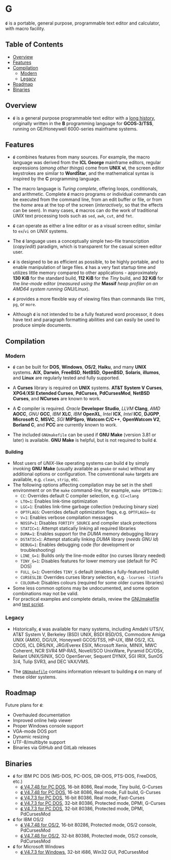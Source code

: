 # G

**_`G`_** is a portable, general purpose, programmable
text editor and calculator, with macro facility.

## Table of Contents

<!-- toc -->

- [Overview](#overview)
- [Features](#features)
- [Compilation](#compilation)
  - [Modern](#modern)
  - [Legacy](#legacy)
- [Roadmap](#roadmap)
- [Binaries](#binaries)

<!-- tocstop -->

## Overview

- **_`G`_** is a general purpose programmable text editor with a
  [long history](https://github.com/johnsonjh/g/blob/master/HISTORY.md),
  originally written in the **B** programming language for **GCOS‑3/TSS**,
  running on GE/Honeywell 6000-series mainframe systems.

## Features

- **_`G`_** combines features from many sources. For example, the macro
  language was derived from the **ICL** **George** mainframe editors,
  regular expressions (_among other things_) come from **UNIX** **vi**,
  the screen editor keystrokes are similar to **WordStar**, and the
  mathematical syntax is inspired by the **C** programming language.

- The macro language is _Turing complete_, offering loops, conditionals,
  and arithmetic. Complete **_`G`_** macro programs or individual commands
  can be executed from the command line, from an edit buffer or file, or
  from the _home_ area at the top of the screen (_interactively_, so that
  the effects can be seen). In many cases, **_`G`_** macros can do the work
  of traditional _UNIX_ text processing tools such as `sed`, `awk`, `cut`,
  and `fmt`.

- **_`G`_** can operate as either a line editor or as a visual screen
  editor, similar to `ex`/`vi` on _UNIX_ systems.

- The **_`G`_** language uses a conceptually simple two-file transcription
  (_copy_/_edit_) paradigm, which is transparent for the casual screen
  editor user.

- **_`G`_** is designed to be as efficient as possible, to be highly
  portable, and to enable manipulation of large files. **_`G`_** has a very
  fast startup time and utilizes little memory compared to other applications -
  approximately **130 KiB** for the standard build, **112 KiB** for the *Tiny*
  build, and **32 KiB** for the *line-mode* editor (*measured using the*
  **Massif** *heap profiler on an AMD64 system running GNU/Linux*).

- **_`G`_** provides a more flexible way of viewing files than commands
  like `TYPE`, `pg`, or `more`.

- Although **_`G`_** is not intended to be a fully featured word processor,
  it does have text and paragraph formatting abilities and can easily be
  used to produce simple documents.

## Compilation

### Modern

- **_`G`_** can be built for **DOS**, **Windows**, **OS/2**, **Haiku**, and
  many **UNIX** systems. **AIX**, **Darwin**, **FreeBSD**, **NetBSD**,
  **OpenBSD**, **Solaris**, **illumos**, and **Linux** are regularly tested
  and fully supported.

- A **Curses** library is required on **UNIX** systems. **AT&T System V**
  **Curses**, **XPG4**/**XSI** **Extended Curses**, **PdCurses**,
  **PdCursesMod**, **NetBSD** **Curses**, and **NCurses** are known to work.

- A **C** compiler is required. _Oracle_ **Developer Studio**, _LLVM_
  **Clang**, _AMD_ **AOCC**, _GNU_ **GCC**, _IBM_ **XLC**, _IBM_ **OpenXL**,
  _Intel_ **ICX**, _Intel_ **ICC**, **DJGPP**, **Microsoft C**, **MSVC**,
  _SGI_ **MIPSpro**, **Watcom C/C++**, **OpenWatcom V2**, **Borland C**, and
  **PCC** are currently known to work.

- The included `GNUmakefile` can be used if **GNU** **Make** (version 3.81
  or later) is available. **GNU** **Make** is helpful, but is not required
  to build **_`G`_**.

#### Building

- Most users of *UNIX*-like operating systems can build **_`G`_** by simply
  invoking **GNU** **Make** (usually available as `gmake` or `make`) without
  any additional options or configuration. The conventional `make` targets
  are available, e.g. `clean`, `strip`, etc.
- The following options affecting compilation may be set in the shell
  environment or on the `make` command-line, for example, `make OPTION=1`:
  * `CC`: Overrides default C compiler selection, e.g. `CC=clang`
  * `LTO=1`: Enables link-time optimization
  * `LGC=1`: Enables link-time garbage collection (reducing binary size)
  * `OPTFLAGS`: Overrides default optimization flags, e.g. `OPTFLAGS=-Oz`
  * `V=1`: Enables verbose compilation messages
  * `NOSSP=1`: Disables `FORTIFY_SOURCE` and compiler stack protections
  * `STATIC=1`: Attempt statically linking all required libraries
  * `DUMA=1`: Enables support for the *DUMA* memory debugging library
  * `DSTATIC=1`: Attempt statically linking *DUMA* library (*needs GNU ld*)
  * `DEBUG=1`: Enables debugging code (for development or troubleshooting)
  * `LINE_G=1`: Builds only the line-mode editor (no curses library needed)
  * `TINY_G=1`: Disables features for lower memory use (default for PC DOS)
  * `FULL_G=1`: Overrides `TINY_G` default (enables a fully-featured build)
  * `CURSESLIB`: Overrides curses library selection, e.g. `-lcurses -ltinfo`
  * `COLOUR=0`: Disables colours (required for some older curses libraries)
- Some less common options may be undocumented, and some option combinations
  may not be valid.
- For practical examples and complete details, review the
  [GNUmakefile](/src/GNUmakefile) and [test script](/test/build.sh).

### Legacy

- Historically, **_`G`_** was available for many systems, including Amdahl
  UTS/V, AT&T System V, Berkeley (BSD) UNIX, BSDI BSD/OS, Commodore Amiga
  UNIX (AMIX), DG/UX, Honeywell GCOS/TSS, HP‑UX, IBM OS/2, ICL CDOS, ICL
  DRS/NX, JRG/Everex ESIX, Microsoft Xenix, MINIX, MWC Coherent, NCR SVR4
  MP‑RAS, Novell/SCO UnixWare, Pyramid DC/OSx, Reliant UNIX/SINIX, SCO
  OpenServer, Sequent DYNIX, SGI IRIX, SunOS 3/4, Tulip SVR3, and DEC VAX/VMS.

- The [`GNUmakefile`](https://github.com/johnsonjh/g/blob/master/src/GNUmakefile)
  contains information relevant to building **_`G`_** on many of these older
  systems.

## Roadmap

Future plans for **_`G`_**:

- Overhauled documentation
- Improved online help viewer
- Proper Windows console support
- VGA-mode DOS port
- Dynamic resizing
- UTF-8/multibyte support
- Binaries via GitHub and GitLab releases

## Binaries

- **_`G`_** for IBM PC DOS (MS-DOS, PC-DOS, DR-DOS, PTS-DOS, FreeDOS, etc.)
  - [**_`G`_** V4.7.4β for PC DOS](https://github.com/johnsonjh/g/raw/master/bin/DOS/g474_x86.exe), 16-bit 8086, Real mode, Tiny build, G-Curses
  - [**_`G`_** V4.7.4β for PC DOS](https://github.com/johnsonjh/g/raw/master/bin/DOS/g474_2bg.exe), 16-bit 8086, Real mode, Full build, G-Curses
  - [**_`G`_** V4.7.3 for PC DOS](https://github.com/johnsonjh/g/raw/master/bin/DOS/g473_386.exe), 16-bit 80386, Real mode, Fast-Curses
  - [**_`G`_** V4.7.3 for PC DOS](https://github.com/johnsonjh/g/raw/master/bin/DOS/g473_pro.exe), 32-bit 80386, Protected mode, DPMI, G-Curses
  - [**_`G`_** V4.7.3 for PC DOS](https://github.com/johnsonjh/g/raw/master/bin/DOS/g473_cws.exe), 32-bit 80386, Protected mode, DPMI, PdCursesMod
- **_`G`_** for IBM OS/2
  - [**_`G`_** V4.7.4β for OS/2](https://github.com/johnsonjh/g/raw/master/bin/OS2/g474_216.exe), 16-bit 80286, Protected mode, OS/2 console, PdCursesMod
  - [**_`G`_** V4.7.4β for OS/2](https://github.com/johnsonjh/g/raw/master/bin/OS2/g474_232.exe), 32-bit 80386, Protected mode, OS/2 console, PdCursesMod
- **_`G`_** for Microsoft Windows
  - [**_`G`_** V4.7.3 for Windows](https://github.com/johnsonjh/g/raw/master/bin/WIN32/g473_w32.exe), 32-bit i686, Win32 GUI, PdCursesMod
